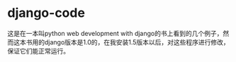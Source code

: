 django-code
===========
这是在一本叫python web development with django的书上看到的几个例子，然而这本书用的django版本是1.0的，在我安装1.5版本以后，对这些程序进行修改，保证它们能正常运行。
